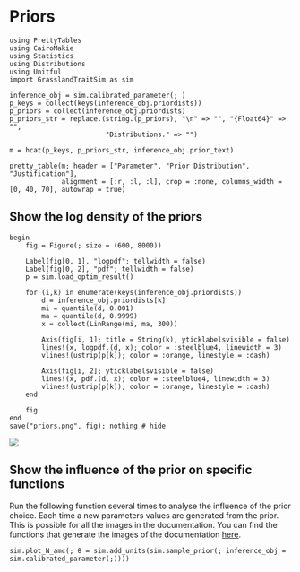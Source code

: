 # Priors

```@example priors
using PrettyTables
using CairoMakie
using Statistics
using Distributions
using Unitful
import GrasslandTraitSim as sim

inference_obj = sim.calibrated_parameter(; )
p_keys = collect(keys(inference_obj.priordists))
p_priors = collect(inference_obj.priordists)
p_priors_str = replace.(string.(p_priors), "\n" => "", "{Float64}" => "",
                        "Distributions." => "")

m = hcat(p_keys, p_priors_str, inference_obj.prior_text)

pretty_table(m; header = ["Parameter", "Prior Distribution", "Justification"],
             alignment = [:r, :l, :l], crop = :none, columns_width = [0, 40, 70], autowrap = true)
```

## Show the log density of the priors

```@example priors
begin
    fig = Figure(; size = (600, 8000))
    
    Label(fig[0, 1], "logpdf"; tellwidth = false)
    Label(fig[0, 2], "pdf"; tellwidth = false)
    p = sim.load_optim_result()

    for (i,k) in enumerate(keys(inference_obj.priordists))
        d = inference_obj.priordists[k]
        mi = quantile(d, 0.001)
        ma = quantile(d, 0.9999)
        x = collect(LinRange(mi, ma, 300))
        
        Axis(fig[i, 1]; title = String(k), yticklabelsvisible = false)
        lines!(x, logpdf.(d, x); color = :steelblue4, linewidth = 3)
        vlines!(ustrip(p[k]); color = :orange, linestyle = :dash)
        
        Axis(fig[i, 2]; yticklabelsvisible = false)
        lines!(x, pdf.(d, x); color = :steelblue4, linewidth = 3)
        vlines!(ustrip(p[k]); color = :orange, linestyle = :dash)
    end

    fig
end
save("priors.png", fig); nothing # hide
```

![](priors.png)

## Show the influence of the prior on specific functions

Run the following function several times to analyse the influence of the prior choice. Each time a new parameters values are generated from the prior. This is possible for all the images in the documentation. You can find the functions that generate the images of the documentation [here](https://github.com/FelixNoessler/GrasslandTraitSim.jl/blob/master/docs/make.jl).

```@example priors
sim.plot_N_amc(; θ = sim.add_units(sim.sample_prior(; inference_obj = sim.calibrated_parameter(;))))
```
